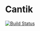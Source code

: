 # Cantik
[![Build Status](https://travis-ci.org/cyprieng/Cantik.svg?branch=master)](https://travis-ci.org/cyprieng/Cantik)

